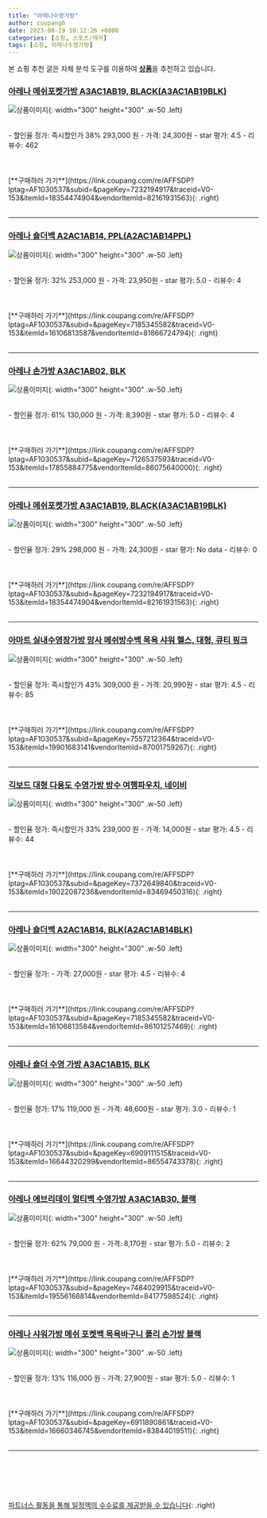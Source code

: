```yaml
---
title: "아레나수영가방"
author: coupang6
date: 2023-08-19 10:12:26 +0800
categories: [쇼핑, 스포츠/레저]
tags: [쇼핑, 아레나수영가방]
---
```


본 쇼핑 추천 글은 자체 분석 도구를 이용하여 [**상품**](https://link.coupang.com/a/bao1ui)을 추천하고 있습니다.

### [아레나 메쉬포켓가방 A3AC1AB19, BLACK(A3AC1AB19BLK)](https://link.coupang.com/re/AFFSDP?lptag=AF1030537&subid=&pageKey=7232194917&traceid=V0-153&itemId=18354474904&vendorItemId=82161931563)

![상품이미지](https://thumbnail10.coupangcdn.com/thumbnails/remote/230x230ex/image/vendor_inventory/2eef/88a044905fc31b600d83dc45c3ed9c2931c00888123546688840de77f610.jpg){: width="300" height="300" .w-50 .left}


<br>
- 할인율 정가: 즉시할인가 38%  293,000   원
- 가격: 24,300원
- star 평가: 4.5
- 리뷰수: 462
<br>
<br>
<br>
<br>
[**구매하러 가기**](https://link.coupang.com/re/AFFSDP?lptag=AF1030537&subid=&pageKey=7232194917&traceid=V0-153&itemId=18354474904&vendorItemId=82161931563){: .right}
<br>
<br>

---

### [아레나 숄더백 A2AC1AB14, PPL(A2AC1AB14PPL)](https://link.coupang.com/re/AFFSDP?lptag=AF1030537&subid=&pageKey=7185345582&traceid=V0-153&itemId=16106813587&vendorItemId=81866724794)

![상품이미지](https://thumbnail8.coupangcdn.com/thumbnails/remote/230x230ex/image/vendor_inventory/19db/555bceb9149b979bf61c705011929cb07ae1103a973c01d19f633bac9214.jpg){: width="300" height="300" .w-50 .left}


<br>
- 할인율 정가: 32%  253,000   원
- 가격: 23,950원
- star 평가: 5.0
- 리뷰수: 4
<br>
<br>
<br>
<br>
[**구매하러 가기**](https://link.coupang.com/re/AFFSDP?lptag=AF1030537&subid=&pageKey=7185345582&traceid=V0-153&itemId=16106813587&vendorItemId=81866724794){: .right}
<br>
<br>

---

### [아레나 손가방 A3AC1AB02, BLK](https://link.coupang.com/re/AFFSDP?lptag=AF1030537&subid=&pageKey=7126537593&traceid=V0-153&itemId=17855884775&vendorItemId=86075640000)

![상품이미지](https://thumbnail6.coupangcdn.com/thumbnails/remote/230x230ex/image/vendor_inventory/1631/1029ce6969e54dbc3155e3fe13a7fc13bb8862ba4439067a1fdb2c9f3944.jpg){: width="300" height="300" .w-50 .left}


<br>
- 할인율 정가: 61%  130,000   원
- 가격: 8,390원
- star 평가: 5.0
- 리뷰수: 4
<br>
<br>
<br>
<br>
[**구매하러 가기**](https://link.coupang.com/re/AFFSDP?lptag=AF1030537&subid=&pageKey=7126537593&traceid=V0-153&itemId=17855884775&vendorItemId=86075640000){: .right}
<br>
<br>

---

### [아레나 메쉬포켓가방 A3AC1AB19, BLACK(A3AC1AB19BLK)](https://link.coupang.com/re/AFFSDP?lptag=AF1030537&subid=&pageKey=7232194917&traceid=V0-153&itemId=18354474904&vendorItemId=82161931563)

![상품이미지](https://thumbnail10.coupangcdn.com/thumbnails/remote/230x230ex/image/vendor_inventory/2eef/88a044905fc31b600d83dc45c3ed9c2931c00888123546688840de77f610.jpg){: width="300" height="300" .w-50 .left}


<br>
- 할인율 정가: 29%  298,000   원
- 가격: 24,300원
- star 평가: No data
- 리뷰수: 0
<br>
<br>
<br>
<br>
[**구매하러 가기**](https://link.coupang.com/re/AFFSDP?lptag=AF1030537&subid=&pageKey=7232194917&traceid=V0-153&itemId=18354474904&vendorItemId=82161931563){: .right}
<br>
<br>

---

### [아마트 실내수영장가방 망사 메쉬방수백 목욕 샤워 헬스, 대형, 큐티 핑크](https://link.coupang.com/re/AFFSDP?lptag=AF1030537&subid=&pageKey=7557212364&traceid=V0-153&itemId=19901683141&vendorItemId=87001759267)

![상품이미지](https://thumbnail9.coupangcdn.com/thumbnails/remote/230x230ex/image/vendor_inventory/84b6/d374eb6966f23d0da06be7eb58d4cb2051926a5241ba1a567b9d6202ee05.png){: width="300" height="300" .w-50 .left}


<br>
- 할인율 정가: 즉시할인가 43%  309,000   원
- 가격: 20,990원
- star 평가: 4.5
- 리뷰수: 85
<br>
<br>
<br>
<br>
[**구매하러 가기**](https://link.coupang.com/re/AFFSDP?lptag=AF1030537&subid=&pageKey=7557212364&traceid=V0-153&itemId=19901683141&vendorItemId=87001759267){: .right}
<br>
<br>

---

### [긱보드 대형 다용도 수영가방 방수 여행파우치, 네이비](https://link.coupang.com/re/AFFSDP?lptag=AF1030537&subid=&pageKey=7372649840&traceid=V0-153&itemId=19022087236&vendorItemId=83469450316)

![상품이미지](https://thumbnail10.coupangcdn.com/thumbnails/remote/230x230ex/image/vendor_inventory/ffc7/d87ca3faeb69e4155b276f152868d84b85d1d99a223a9c794b248bf8634d.jpg){: width="300" height="300" .w-50 .left}


<br>
- 할인율 정가: 즉시할인가 33%  239,000   원
- 가격: 14,000원
- star 평가: 4.5
- 리뷰수: 44
<br>
<br>
<br>
<br>
[**구매하러 가기**](https://link.coupang.com/re/AFFSDP?lptag=AF1030537&subid=&pageKey=7372649840&traceid=V0-153&itemId=19022087236&vendorItemId=83469450316){: .right}
<br>
<br>

---

### [아레나 숄더백 A2AC1AB14, BLK(A2AC1AB14BLK)](https://link.coupang.com/re/AFFSDP?lptag=AF1030537&subid=&pageKey=7185345582&traceid=V0-153&itemId=16106813584&vendorItemId=86101257469)

![상품이미지](https://thumbnail9.coupangcdn.com/thumbnails/remote/230x230ex/image/vendor_inventory/9c74/634a193f49a4cf437349ed4bdb31af4e816676fede860149b9fd65935bf5.jpg){: width="300" height="300" .w-50 .left}


<br>
- 할인율 정가: 
- 가격: 27,000원
- star 평가: 4.5
- 리뷰수: 4
<br>
<br>
<br>
<br>
[**구매하러 가기**](https://link.coupang.com/re/AFFSDP?lptag=AF1030537&subid=&pageKey=7185345582&traceid=V0-153&itemId=16106813584&vendorItemId=86101257469){: .right}
<br>
<br>

---

### [아레나 숄더 수영 가방 A3AC1AB15, BLK](https://link.coupang.com/re/AFFSDP?lptag=AF1030537&subid=&pageKey=6909111515&traceid=V0-153&itemId=16644320299&vendorItemId=86554743378)

![상품이미지](https://thumbnail10.coupangcdn.com/thumbnails/remote/230x230ex/image/vendor_inventory/4af0/0c861831d1d0dfa69b8ae8fe8593043db9d34e4e65b15b9ef81b68edd495.jpg){: width="300" height="300" .w-50 .left}


<br>
- 할인율 정가: 17%  119,000   원
- 가격: 48,600원
- star 평가: 3.0
- 리뷰수: 1
<br>
<br>
<br>
<br>
[**구매하러 가기**](https://link.coupang.com/re/AFFSDP?lptag=AF1030537&subid=&pageKey=6909111515&traceid=V0-153&itemId=16644320299&vendorItemId=86554743378){: .right}
<br>
<br>

---

### [아레나 에브리데이 멀티백 수영가방 A3AC1AB30, 블랙](https://link.coupang.com/re/AFFSDP?lptag=AF1030537&subid=&pageKey=7484029915&traceid=V0-153&itemId=19556168814&vendorItemId=84177598524)

![상품이미지](https://thumbnail9.coupangcdn.com/thumbnails/remote/230x230ex/image/vendor_inventory/8602/456cd3fb190a6a3e182a12ea0c4d6901e164f5e0df16b2c5429d62d28272.jpg){: width="300" height="300" .w-50 .left}


<br>
- 할인율 정가: 62%  79,000   원
- 가격: 8,170원
- star 평가: 5.0
- 리뷰수: 2
<br>
<br>
<br>
<br>
[**구매하러 가기**](https://link.coupang.com/re/AFFSDP?lptag=AF1030537&subid=&pageKey=7484029915&traceid=V0-153&itemId=19556168814&vendorItemId=84177598524){: .right}
<br>
<br>

---

### [아레나 샤워가방 메쉬 포켓백 목욕바구니 폴리 손가방 블랙](https://link.coupang.com/re/AFFSDP?lptag=AF1030537&subid=&pageKey=6911890861&traceid=V0-153&itemId=16660346745&vendorItemId=83844019511)

![상품이미지](https://thumbnail8.coupangcdn.com/thumbnails/remote/230x230ex/image/vendor_inventory/6166/2bd99027d24fcbc8ed8b1497207073dd33dbf081a4d58d7cd1639035eb52.jpg){: width="300" height="300" .w-50 .left}


<br>
- 할인율 정가: 13%  116,000   원
- 가격: 27,900원
- star 평가: 5.0
- 리뷰수: 1
<br>
<br>
<br>
<br>
[**구매하러 가기**](https://link.coupang.com/re/AFFSDP?lptag=AF1030537&subid=&pageKey=6911890861&traceid=V0-153&itemId=16660346745&vendorItemId=83844019511){: .right}
<br>
<br>

---
<br><br><br><br><br> [파트너스 활동을 통해 일정액의 수수료를 제공받을 수 있습니다](https://link.coupang.com/a/bao1ui){: .right}